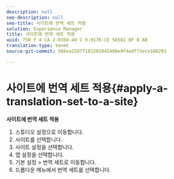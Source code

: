```yaml
---
description: null
seo-description: null
seo-title: 사이트에 번역 세트 적용
solution: Experience Manager
title: 사이트에 번역 세트 적용
uuid: 750 F 4 CA 2-0350-40 C 9-9176-CE 56581 BF 8 AB
translation-type: tm+mt
source-git-commit: 566ea2587f101202045488e9f4edf73ece100293

---
```



# 사이트에 번역 세트 적용{#apply-a-translation-set-to-a-site}

**사이트에 번역 세트 적용**

1. 스튜디오 설정으로 이동합니다.
1. 사이트를 선택합니다.
1. 사이트 설정을 선택합니다.
1. 앱 설정을 선택합니다.
1. 기본 설정 > 번역 세트로 이동합니다.
1. 드롭다운 메뉴에서 번역 세트를 선택합니다.